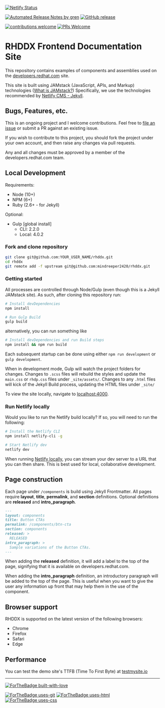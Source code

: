 [![Netlify Status](https://api.netlify.com/api/v1/badges/eadda60c-6780-4720-869d-ea925937a7e2/deploy-status)](https://app.netlify.com/sites/rhddx/deploys)

[![Automated Release Notes by gren](https://img.shields.io/badge/%F0%9F%A4%96-release%20notes-00B2EE.svg)](https://github.com/mindreeper2420/rhddx/blob/master/CHANGELOG.md)
[![GitHub release](https://img.shields.io/github/release/Naereen/StrapDown.js.svg)](https://github.com/mindreeper2420/rhddx/releases)

[![contributions welcome](https://img.shields.io/badge/contributions-welcome-brightgreen.svg?style=flat)](https://github.com/mindreeper2420/rhddx/issues)
[![PRs Welcome](https://img.shields.io/badge/PRs-welcome-brightgreen.svg?style=flat-square)](https://github.com/mindreeper2420/rhddx/compare)

# RHDDX Frontend Documentation Site
This repository contains examples of components and assemblies used on the [developers.redhat.com](https://developers.redhat.com) site.

This site is built using JAMstack (JavaScript, APIs, and Markup) technologies ([What is JAMstack?](https://jamstack.org/)) Specifically, we use the technologies recommended by [Netlify CMS - Jekyll](https://www.netlifycms.org/docs/jekyll/).

## Bugs, Features, etc.

This is an ongoing project and I welcome contributions. Feel free to [file an issue](https://github.com/mindreeper2420/rhddx/issues/new) or submit a PR against an existing issue.

If you wish to contribute to this project, you should fork the project under your own account, and then raise any changes via pull requests.

Any and all changes must be approved by a member of the developers.redhat.com team.

## Local Development

Requirements:
 - Node (10+)
 - NPM (6+)
 - Ruby (2.6+ - for Jekyll)

Optional:
 - Gulp [global install]
   - CLI: 2.2.0
   - Local: 4.0.2

### Fork and clone repository
```bash
git clone git@github.com:YOUR_USER_NAME/rhddx.git
cd rhddx
git remote add -f upstream git@github.com:mindreeper2420/rhddx.git
```

### Getting started

All processes are controlled through Node/Gulp (even though this is a Jekyll JAMstack site). As such, after cloning this repository run:

```bash
# Install devDependencies
npm install

# Run Gulp Build
gulp build
```
alternatively, you can run something like
```bash
# Install devDependencies and run Build steps
npm install && npm run build
```

Each subsequent startup can be done using either `npm run development` or `gulp development`.

When in development mode, Gulp will watch the project folders for changes. Changes to `.scss` files will rebuild the styles and update the `main.css` or `rhdp.css` files under `_site/assets/`. Changes to any `.html` files will kick of the Jekyll Build process, updating the HTML files under `_site/`

To view the site locally, navigate to [localhost:4000](http://localhost:4000/).

### Run Netlify locally

Would you like to run the Netlify build locally? If so, you will need to run the following:

```bash
# Install the Netlify CLI
npm install netlify-cli -g

# Start Netlify dev
netlify dev
```

When running [Netlify locally](https://www.netlify.com/products/dev/), you can stream your dev server to a URL that you can then share. This is best used for local, collaborative development.

## Page construction

Each page under `/components` is build using Jekyll Frontmatter. All pages require **layout**, **title**, **permalink**, and **section** definitions. Optional definitions are **released** and **intro_paragraph**.

```markdown
---
layout: components
title: Button CTAs
permalink: /components/btn-cta
section: components
released: >
  RELEASED
intro_paragraph: >
  Sample variations of the Button CTAs.
---
```

When adding the **released** definition, it will add a label to the top of the page, signifying that it is available on developers.redhat.com.



When adding the **intro_paragraph** definition, an introductory paragraph will be added to the top of the page. This is useful when you want to give the user any information up front that may help them in the use of the component.

## Browser support

RHDDX is supported on the latest version of the following browsers:

 - Chrome
 - Firefox
 - Safari
 - Edge

## Performance

You can test the demo site's TTFB (Time To First Byte) at [testmysite.io](https://testmysite.io/5b50abe51f12b74b81dd5442/rhddx.netlify.com)

----

[![ForTheBadge built-with-love](http://ForTheBadge.com/images/badges/built-with-love.svg)](https://GitHub.com/mindreeper2420/)

[![ForTheBadge uses-git](http://ForTheBadge.com/images/badges/uses-git.svg)](https://github.com/topics/git)
[![ForTheBadge uses-html](http://ForTheBadge.com/images/badges/uses-html.svg)](https://github.com/topics/html)
[![ForTheBadge uses-css](http://ForTheBadge.com/images/badges/uses-css.svg)](https://github.com/topics/css)

